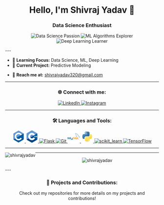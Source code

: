 <h1 align="center">Hello, I'm Shivraj Yadav 👋</h1>
<h3 align="center">Data Science Enthusiast </h3>

<p align="center">
  <img src="https://img.shields.io/badge/Data%20Science-Passion-brightgreen" alt="Data Science Passion">
  <img src="https://img.shields.io/badge/ML%20Algorithms-Explorer-blue" alt="ML Algorithms Explorer">
  <img src="https://img.shields.io/badge/Deep%20Learning-Learner-orange" alt="Deep Learning Learner">
</p>
---

- 🌱 **Learning Focus:** Data Science, ML, Deep Learning
- 🔭 **Current Project:** Predictive Modeling
<!-- 💬 **Ask me about:** Data Science, ML Algorithms, Flask -->
- 📧 **Reach me at:** [shivrajyadav320@gmail.com](mailto:shivrajyadav320@gmail.com)

---

<h3 align="center">🌐 Connect with me:</h3>
<p align="center">

  <a href="https://www.linkedin.com/in/shivraj-yadav-a776aa257/" target="_blank">
    <img src="https://img.shields.io/badge/LinkedIn-Connect-blue?style=social&logo=linkedin" alt="LinkedIn">
  </a>
  <a href="https://instagram.com/shivraj_1_1_1_1" target="_blank">
    <img src="https://img.shields.io/badge/Instagram-Follow-purple?style=social&logo=instagram" alt="Instagram">
  </a>
</p>

---

<h3 align="center">🛠 Languages and Tools:</h3>
<p align="center">
  <a href="https://www.cprogramming.com/" target="_blank">
    <img src="https://raw.githubusercontent.com/devicons/devicon/master/icons/c/c-original.svg" alt="C" width="40" height="40"/>
  </a>
  <a href="https://www.w3schools.com/cpp/" target="_blank">
    <img src="https://raw.githubusercontent.com/devicons/devicon/master/icons/cplusplus/cplusplus-original.svg" alt="C++" width="40" height="40"/>
  </a>
  <a href="https://flask.palletsprojects.com/" target="_blank">
    <img src="https://www.vectorlogo.zone/logos/pocoo_flask/pocoo_flask-icon.svg" alt="Flask" width="40" height="40"/>
  </a>
  <a href="https://git-scm.com/" target="_blank">
    <img src="https://www.vectorlogo.zone/logos/git-scm/git-scm-icon.svg" alt="Git" width="40" height="40"/>
  </a>
  <a href="https://www.mysql.com/" target="_blank">
    <img src="https://raw.githubusercontent.com/devicons/devicon/master/icons/mysql/mysql-original-wordmark.svg" alt="MySQL" width="40" height="40"/>
  </a>
  <a href="https://www.python.org" target="_blank">
    <img src="https://raw.githubusercontent.com/devicons/devicon/master/icons/python/python-original.svg" alt="Python" width="40" height="40"/>
  </a>
  <a href="https://scikit-learn.org/" target="_blank">
    <img src="https://upload.wikimedia.org/wikipedia/commons/0/05/Scikit_learn_logo_small.svg" alt="scikit_learn" width="40" height="40"/>
  </a>
  <a href="https://www.tensorflow.org" target="_blank">
    <img src="https://www.vectorlogo.zone/logos/tensorflow/tensorflow-icon.svg" alt="TensorFlow" width="40" height="40"/>
  </a>
</p>

---

<p align="center">
  <img align="left" src="https://github-readme-stats.vercel.app/api/top-langs?username=shivraj-yadav&show_icons=true&locale=en&layout=compact" alt="shivrajyadav" />
</p>

---

<p align="center">
  <img align="center" src="https://github-readme-stats.vercel.app/api?username=shivraj-yadav&show_icons=true&locale=en" alt="shivrajyadav" />
</p>
---
<h3 align="center">🚀 Projects and Contributions:</h3>
<p align="center">Check out my repositories for more details on my projects and contributions!</p>